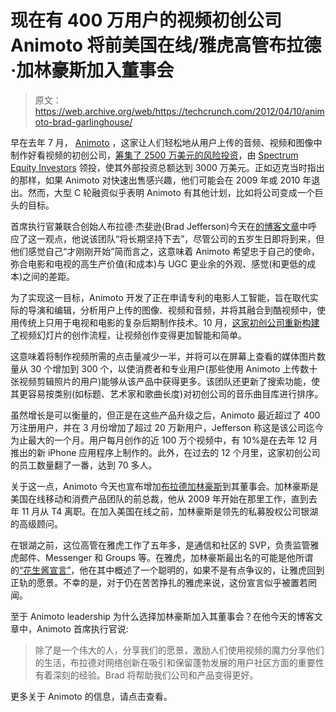 # 现在有 400 万用户的视频初创公司 Animoto 将前美国在线/雅虎高管布拉德·加林豪斯加入董事会

> 原文：<https://web.archive.org/web/https://techcrunch.com/2012/04/10/animoto-brad-garlinghouse/>

早在去年 7 月， [Animoto](https://web.archive.org/web/20230404083958/http://animoto.com/) ，这家让人们轻松地从用户上传的音频、视频和图像中制作好看视频的初创公司，[筹集了 2500 万美元的风险投资](https://web.archive.org/web/20230404083958/https://techcrunch.com/2011/06/29/animoto-in-it-to-win-it-takes-25-million-in-third-venture-round/)，由 [Spectrum Equity Investors](https://web.archive.org/web/20230404083958/http://www.crunchbase.com/financial-organization/spectrum-equity-investors) 领投，使其外部投资总额达到 3000 万美元。正如迈克当时指出的那样，如果 Animoto 对快速出售感兴趣，他们可能会在 2009 年或 2010 年退出。然而，大型 C 轮融资似乎表明 Animoto 有其他计划，比如将公司变成一个巨头的目标。

首席执行官兼联合创始人布拉德·杰斐逊(Brad Jefferson)今天在[的博客文章](https://web.archive.org/web/20230404083958/http://animoto.com/blog/company/ceo-co-founder-shares-great-news-from-animoto/)中呼应了这一观点，他说该团队“将长期坚持下去”，尽管公司的五岁生日即将到来，但他们感觉自己“才刚刚开始”简而言之，这意味着 Animoto 希望忠于自己的使命，弥合电影和电视的高生产价值(和成本)与 UGC 更业余的外观、感觉(和更低的成本)之间的差距。

为了实现这一目标，Animoto 开发了正在申请专利的电影人工智能，旨在取代实际的导演和编辑，分析用户上传的图像、视频和音频，并将其融合到酷视频中，使用传统上只用于电视和电影的复杂后期制作技术。10 月，[这家初创公司重新构建了](https://web.archive.org/web/20230404083958/https://techcrunch.com/2011/10/04/the-new-animoto-makes-creating-and-editing-video-slideshows-a-breeze/)视频幻灯片的创作流程，让视频创作变得更加智能和简单。

这意味着将制作视频所需的点击量减少一半，并将可以在屏幕上查看的媒体图片数量从 30 个增加到 300 个，以使消费者和专业用户(那些使用 Animoto 上传数十张视频剪辑照片的用户)能够从该产品中获得更多。该团队还更新了搜索功能，使其更容易按类别(如标题、艺术家和歌曲长度)对初创公司的音乐曲目库进行排序。

虽然增长是可以衡量的，但正是在这些产品升级之后，Animoto 最近超过了 400 万注册用户，并在 3 月份增加了超过 20 万新用户，Jefferson 称这是该公司迄今为止最大的一个月。用户每月创作的近 100 万个视频中，有 10%是在去年 12 月推出的新 iPhone 应用程序上制作的。此外，在过去的 12 个月里，这家初创公司的员工数量翻了一番，达到 70 多人。

关于这一点，Animoto 今天也宣布增加[布拉德加林豪斯](https://web.archive.org/web/20230404083958/http://www.crunchbase.com/person/brad-garlinghouse)到其董事会。加林豪斯是美国在线移动和消费产品团队的前总裁，他从 2009 年开始在那里工作，直到去年 11 月从 T4 离职。在加入美国在线之前，加林豪斯是领先的私募股权公司银湖的高级顾问。

在银湖之前，这位高管在雅虎工作了五年多，是通信和社区的 SVP，负责监管雅虎邮件、Messenger 和 Groups 等。在雅虎，加林豪斯最出名的可能是他所谓的[“花生酱宣言”](https://web.archive.org/web/20230404083958/http://online.wsj.com/public/article/SB116379821933826657-%200mbjXoHnQwDMFH_PVeb_jqe3Chk_20061125.html)，他在其中概述了一个聪明的，如果不是有点争议的，让雅虎回到正轨的愿景。不幸的是，对于仍在苦苦挣扎的雅虎来说，这份宣言似乎被置若罔闻。

至于 Animoto leadership 为什么选择加林豪斯加入其董事会？在他今天的博客文章中，Animoto 首席执行官说:

> 除了是一个伟大的人，分享我们的愿景，激励人们使用视频的魔力分享他们的生活，布拉德对网络创新在吸引和保留蓬勃发展的用户社区方面的重要性有着深刻的经验。Brad 将帮助我们公司和产品变得更好。

更多关于 Animoto 的信息，请点击查看。